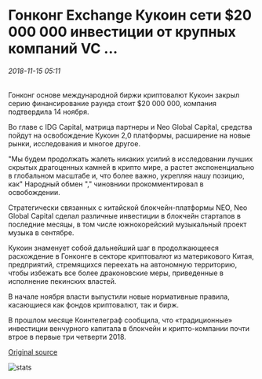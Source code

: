 # Гонконг Exchange Кукоин сети $20 000 000 инвестиции от крупных компаний VC ...

###### 2018-11-15 05:11

Гонконг основе международной биржи криптовалют Кукоин закрыл серию финансирование раунда стоит $20 000 000, компания подтвердила 14 ноября.

Во главе с IDG Capital, матрица партнеры и Neo Global Capital, средства пойдут на освобождение Кукоин 2,0 платформы, расширение на новые рынки, исследования и многое другое.

"Мы будем продолжать жалеть никаких усилий в исследовании лучших скрытых драгоценных камней в крипто мире, а растет экспоненциально в глобальном масштабе и, что более важно, укрепляя нашу позицию, как" Народный обмен "," чиновники прокомментировал в освобождении.

Стратегически связанных с китайской блокчейн-платформы NEO, Neo Global Capital сделал различные инвестиции в блокчейн стартапов в последние месяцы, в том числе южнокорейский музыкальный проект музыка в сентябре.

Кукоин знаменует собой дальнейший шаг в продолжающееся расхождение в Гонконге в секторе криптовалют из материкового Китая, предприятий, стремящихся переехать на автономную территорию, чтобы избежать все более драконовские меры, приведенные в исполнение пекинских властей.

В начале ноября власти выпустили новые нормативные правила, касающиеся как фондов криптовалют, так и бирж.

В прошлом месяце Коинтелеграф сообщила, что «традиционные» инвестиции венчурного капитала в блокчейн и крипто-компании почти втрое в первые три четверти 2018.

[Original source](https://cointelegraph.com/news/hong-kong-exchange-kucoin-nets-20-million-investment-from-major-vc-firms)

![stats](https://c.statcounter.com/11760860/0/a89fa40b/1/ "stats")
